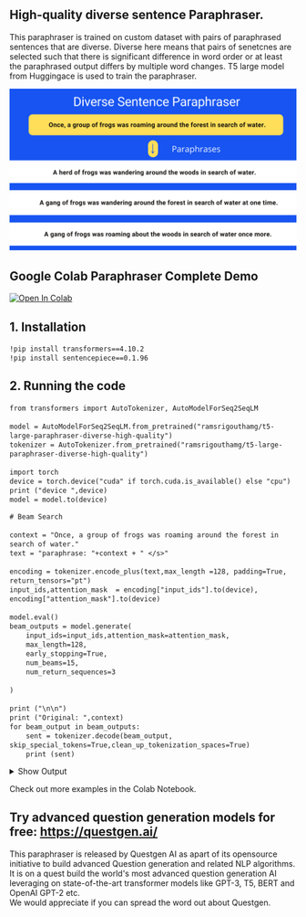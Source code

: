 ## High-quality diverse sentence Paraphraser.

This paraphraser is trained on custom dataset with pairs of paraphrased sentences that are diverse. Diverse here means that pairs of senetcnes are selected such that there is significant difference in word order or at least the paraphrased output differs by multiple word changes. T5 large model from Huggingace is used to train the paraphraser.

<img src= './Diverse Sentence Paraphraser.png' > 

##  Google Colab Paraphraser Complete Demo
[![Open In Colab](https://colab.research.google.com/assets/colab-badge.svg)](https://colab.research.google.com/drive/16zHH-g9z5S_gUQQk7vOxUfpT085wTQ9Z?usp=sharing)

## 1. Installation
```
!pip install transformers==4.10.2
!pip install sentencepiece==0.1.96
```

## 2. Running the code
```
from transformers import AutoTokenizer, AutoModelForSeq2SeqLM

model = AutoModelForSeq2SeqLM.from_pretrained("ramsrigouthamg/t5-large-paraphraser-diverse-high-quality")
tokenizer = AutoTokenizer.from_pretrained("ramsrigouthamg/t5-large-paraphraser-diverse-high-quality")

import torch
device = torch.device("cuda" if torch.cuda.is_available() else "cpu")
print ("device ",device)
model = model.to(device)

```

```
# Beam Search

context = "Once, a group of frogs was roaming around the forest in search of water."
text = "paraphrase: "+context + " </s>"

encoding = tokenizer.encode_plus(text,max_length =128, padding=True, return_tensors="pt")
input_ids,attention_mask  = encoding["input_ids"].to(device), encoding["attention_mask"].to(device)

model.eval()
beam_outputs = model.generate(
    input_ids=input_ids,attention_mask=attention_mask,
    max_length=128,
    early_stopping=True,
    num_beams=15,
    num_return_sequences=3

)

print ("\n\n")
print ("Original: ",context)
for beam_output in beam_outputs:
    sent = tokenizer.decode(beam_output, skip_special_tokens=True,clean_up_tokenization_spaces=True)
    print (sent)

```
<details>
<summary>Show Output</summary>

```
Original:  Once, a group of frogs was roaming around the forest in search of water.
paraphrasedoutput: A herd of frogs was wandering around the woods in search of water.
paraphrasedoutput: A herd of frogs was wandering around the woods in search of water once more.
paraphrasedoutput: A gang of frogs was wandering around the woods in search of water once more.

```
</details>

Check out more examples in the Colab Notebook.

## Try advanced question generation models for free:  https://questgen.ai/  


This paraphraser is released by Questgen AI as apart of its opensource initiative to build advanced Question generation and related NLP algorithms.<br>
It is on a quest build the world's most advanced question generation AI leveraging on state-of-the-art transformer models like GPT-3, T5, BERT and OpenAI GPT-2 etc. <br>
We would appreciate if you can spread the word out about Questgen.